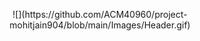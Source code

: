 <p align="center">
![](https://github.com/ACM40960/project-mohitjain904/blob/main/Images/Header.gif)
</p>
